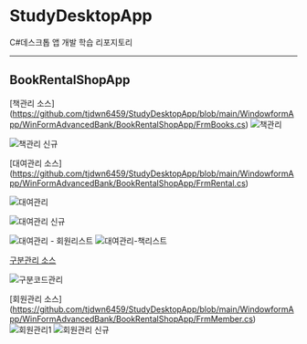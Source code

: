 # StudyDesktopApp
C#데스크톱 앱 개발 학습 리포지토리

-----------------------------------
## BookRentalShopApp
 [책관리 소스] (https://github.com/tjdwn6459/StudyDesktopApp/blob/main/WindowformApp/WinFormAdvancedBank/BookRentalShopApp/FrmBooks.cs) 
![책관리](https://user-images.githubusercontent.com/77951833/111721869-17c91400-88a4-11eb-8340-3e4342a80bc1.png)

![책관리 신규](https://user-images.githubusercontent.com/77951833/111721908-26afc680-88a4-11eb-8c8c-dfe0d1563a1f.png)

[대여관리 소스] (https://github.com/tjdwn6459/StudyDesktopApp/blob/main/WindowformApp/WinFormAdvancedBank/BookRentalShopApp/FrmRental.cs)

![대여관리](https://user-images.githubusercontent.com/77951833/111722010-5c54af80-88a4-11eb-83fc-de8ef3899a05.png)

![대여관리 신규](https://user-images.githubusercontent.com/77951833/111722055-7098ac80-88a4-11eb-85b2-52a9d11b6907.png)

![대여관리 - 회원리스트](https://user-images.githubusercontent.com/77951833/111722077-79897e00-88a4-11eb-81db-f42c832f47e7.png)
![대여관리-책리스트](https://user-images.githubusercontent.com/77951833/111722091-8017f580-88a4-11eb-91b4-6847795e0cb7.png)

[구분관리 소스](https://github.com/tjdwn6459/StudyDesktopApp/blob/main/WindowformApp/WinFormAdvancedBank/BookRentalShopApp/FrmDivCode.cs)

![구분코드관리](https://user-images.githubusercontent.com/77951833/111722217-bf464680-88a4-11eb-9846-a02e76676d9d.png)

[회원관리 소스]
(https://github.com/tjdwn6459/StudyDesktopApp/blob/main/WindowformApp/WinFormAdvancedBank/BookRentalShopApp/FrmMember.cs)
![회원관리1](https://user-images.githubusercontent.com/77951833/111722334-fddc0100-88a4-11eb-8bc0-69f6972ba580.png)
![회원관리 신규](https://user-images.githubusercontent.com/77951833/111722340-05030f00-88a5-11eb-9e13-6da013950f1c.png)
